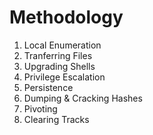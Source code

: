 # Methodology

1. Local Enumeration
2. Tranferring Files
3. Upgrading Shells
4. Privilege Escalation
5. Persistence
6. Dumping & Cracking Hashes
7. Pivoting
8. Clearing Tracks